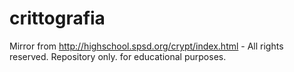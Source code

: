 # crittografia
Mirror from http://highschool.spsd.org/crypt/index.html - All rights reserved. Repository only. for educational purposes. 

